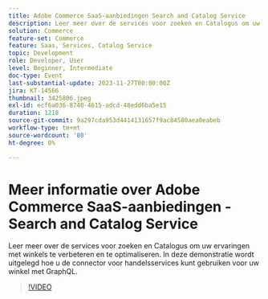 ```yaml
---
title: Adobe Commerce SaaS-aanbiedingen Search and Catalog Service
description: Leer meer over de services voor zoeken en Catalogus om uw ervaringen met winkels te verbeteren en te optimaliseren.  In deze demonstratie wordt uitgelegd hoe u de connector voor handelsservices kunt gebruiken voor uw winkel met GraphQL.
solution: Commerce
feature-set: Commerce
feature: Saas, Services, Catalog Service
topic: Development
role: Developer, User
level: Beginner, Intermediate
doc-type: Event
last-substantial-update: 2023-11-27T00:00:00Z
jira: KT-14566
thumbnail: 3425806.jpeg
exl-id: ecf6a036-8740-4615-adcd-48edd6ba5e15
duration: 1218
source-git-commit: 9a297cda953d4414131657f9ac84580aea0eabeb
workflow-type: tm+mt
source-wordcount: '80'
ht-degree: 0%

---
```


# Meer informatie over Adobe Commerce SaaS-aanbiedingen - Search and Catalog Service

Leer meer over de services voor zoeken en Catalogus om uw ervaringen met winkels te verbeteren en te optimaliseren.  In deze demonstratie wordt uitgelegd hoe u de connector voor handelsservices kunt gebruiken voor uw winkel met GraphQL.

>[!VIDEO](https://video.tv.adobe.com/v/3425806/?learn=on)
